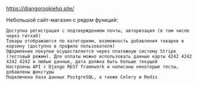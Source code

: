 https://djangorookiehq.site/

Небольшой сайт-магазин с рядом функций:

    Доступна регистрация с подтверждением почты, авторизация (в том числе через гитхаб)
    Товары отображаются по категориям, возможность добавления товаров в корзину (доступно в профиле пользователя)
    Оформление покупки осуществляется через платежную систему Stripe (тестовый режим). Для оплаты можно использовать данные карты 4242 4242 4242 4242 и любые данные, дата должна быть больше текущей
    Настроены API с Django REST framework и написаны некоторые тесты, добавлены фикстуры
    Подключена база данных PostgreSQL, а также Celery и Redis
